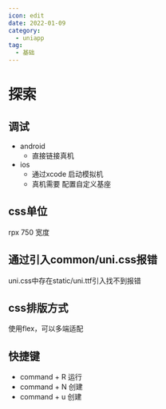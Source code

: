 ```yaml
---
icon: edit
date: 2022-01-09
category:
  - uniapp
tag:
  - 基础
---
```


# 探索
## 调试
- android 
  - 直接链接真机
- ios 
  - 通过xcode 启动模拟机
  - 真机需要 配置自定义基座
## css单位
rpx 750 宽度
## 通过引入common/uni.css报错
uni.css中存在static/uni.ttf引入找不到报错
## css排版方式
使用flex，可以多端适配
## 快捷键
- command + R 运行
- command + N 创建
- command + u 创建